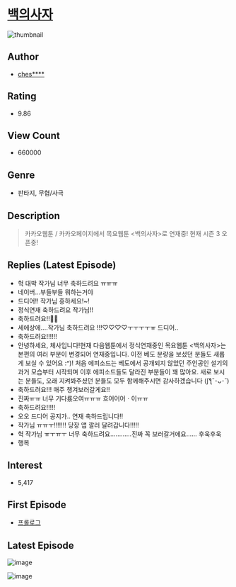 # [백의사자](https://comic.naver.com/bestChallenge/list?titleId=737061)
![thumbnail](https://image-comic.pstatic.net/user_contents_data/challenge_comic/2022/01/29/329412/thumbnail_202x16485252847_24f3_4bff_a232_bb4149c5cedc_00000467.JPEG)

## Author
- [ches****](https://comic.naver.com/artistTitle?id=329412)

## Rating
- 9.86

## View Count
- 660000

## Genre
- 판타지, 무협/사극

## Description
> 카카오웹툰 / 카카오페이지에서 목요웹툰 <백의사자>로 연재중! 현재 시즌 3 오픈중!

## Replies (Latest Episode)
- 헉 대박 작가님 너무 축하드려요 ㅠㅠㅠ
- 네이버...부들부들 뭐하는거야
- 드디어!! 작가님 흥하세요!~!
- 정식연재 축하드려요 작가님!!
- 축하드려요!!🥳🥳
- 세에상에....작가님 축하드려요 !!!♡♡♡♡ㅜㅜㅜㅜㅠ 드디어..
- 축하드려요!!!!!!
- 안녕하세요, 체사입니다!현재 다음웹툰에서 정식연재중인 목요웹툰 <백의사자>는 본편의 여러 부분이 변경되어 연재중입니다. 이전 베도 분량을 보셨던 분들도 새롭게 보실 수 있어요 :^)! 처음 에피소드는 베도에서 공개되지 않았던 주인공인 설기의 과거 모습부터 시작되며 이후 에피소드들도 달라진 부분들이 꽤 많아요. 새로 보시는 분들도, 오래 지켜봐주셨던 분들도 모두 함께해주시면 감사하겠습니다 (ʃƪ˘･ᴗ･˘)
- 축하드려요!!! 매주 챙겨보러갈게요!!
- 진짜ㅠㅠ 너무 기다룠오여ㅠㅠㅠ 흐어어어ㆍ이ㅠㅠ
- 축하드려요!!!!!
- 오오 드디어 공지가.. 연재 축하드립니다!!
- 작가님 ㅠㅠㅜ!!!!!!! 당장 앱 깔러 달려갑니다!!!!!
- 헉 작가님 ㅠㅜㅠㅜ 너무 축하드려요............진짜 꼭 보러갈거에요...... 후욱후욱
- 행복

## Interest
- 5,417

## First Episode
- [프롤로그](https://comic.naver.com/bestChallenge/detail?titleId=737061&no=1)

## Latest Episode
![image](https://image-comic.pstatic.net/user_contents_data/challenge_comic/2020/09/19/329412/upload_3977302132001956917.jpeg)

![image](https://image-comic.pstatic.net/user_contents_data/challenge_comic/2020/09/19/329412/upload_3486175567179702627.jpeg)
